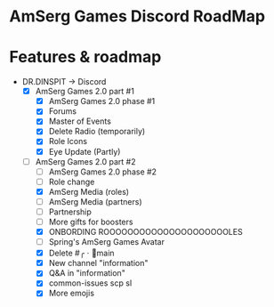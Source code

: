 # AmSerg Games Discord RoadMap
# Features & roadmap
* DR.DINSPIT → Discord
  * [x] AmSerg Games 2.0 part #1
    * [x] AmSerg Games 2.0 phase #1
    * [x] Forums
    * [x] Master of Events
    * [x] Delete Radio (temporarily)
    * [x] Role Icons
    * [x] Eye Update (Partly)
  * [ ] AmSerg Games 2.0 part #2
    * [ ] AmSerg Games 2.0 phase #2
    * [ ] Role change
    * [x] AmSerg Media (roles)
    * [ ] AmSerg Media (partners)
    * [ ] Partnership
    * [ ] More gifts for boosters
    * [x] ONBORDING ROOOOOOOOOOOOOOOOOOOOOLES
    * [ ] Spring's AmSerg Games Avatar
    * [x] Delete #╭ㆍ🔔main
    * [x] New channel "information"
    * [x] Q&A in "information"
    * [x] common-issues scp sl
    * [x] More emojis
